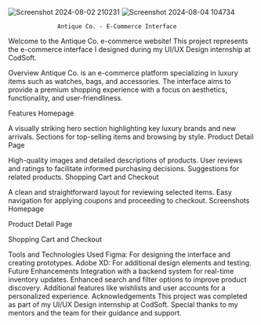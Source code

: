 ![Screenshot 2024-08-02 210231](https://github.com/user-attachments/assets/ed63510c-47ac-449a-8a5f-3675c104d075)
![Screenshot 2024-08-04 104734](https://github.com/user-attachments/assets/42a6bbe2-d72c-4942-b1c3-e4f2616b4497)

                  Antique Co. - E-Commerce Interface
Welcome to the Antique Co. e-commerce website! This project represents the e-commerce interface I designed during my UI/UX Design internship at CodSoft.

Overview
Antique Co. is an e-commerce platform specializing in luxury items such as watches, bags, and accessories. The interface aims to provide a premium shopping experience with a focus on aesthetics, functionality, and user-friendliness.

Features
Homepage

A visually striking hero section highlighting key luxury brands and new arrivals.
Sections for top-selling items and browsing by style.
Product Detail Page

High-quality images and detailed descriptions of products.
User reviews and ratings to facilitate informed purchasing decisions.
Suggestions for related products.
Shopping Cart and Checkout

A clean and straightforward layout for reviewing selected items.
Easy navigation for applying coupons and proceeding to checkout.
Screenshots
Homepage

Product Detail Page

Shopping Cart and Checkout

Tools and Technologies Used
Figma: For designing the interface and creating prototypes.
Adobe XD: For additional design elements and testing.
Future Enhancements
Integration with a backend system for real-time inventory updates.
Enhanced search and filter options to improve product discovery.
Additional features like wishlists and user accounts for a personalized experience.
Acknowledgements
This project was completed as part of my UI/UX Design internship at CodSoft. Special thanks to my mentors and the team for their guidance and support.
